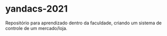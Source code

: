 # yandacs-2021
Repositório para aprendizado dentro da faculdade, criando um sistema de controle de um mercado/loja.
